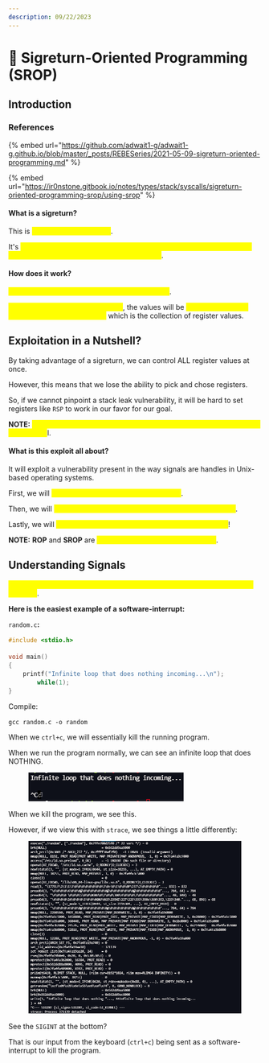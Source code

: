 ```yaml
---
description: 09/22/2023
---
```


# 🛑 Sigreturn-Oriented Programming (SROP)

## Introduction

### References

{% embed url="https://github.com/adwait1-g/adwait1-g.github.io/blob/master/_posts/REBESeries/2021-05-09-sigreturn-oriented-programming.md" %}

{% embed url="https://ir0nstone.gitbook.io/notes/types/stack/syscalls/sigreturn-oriented-programming-srop/using-srop" %}

#### **What is a sigreturn?**

This is <mark style="color:yellow;">a special kind of syscall</mark>.

It's <mark style="color:yellow;">whole purpose is to return from the signal handler and to clean up the stack frame after a signal has been unblocked</mark>.

#### How does it work?

<mark style="color:yellow;">This will store all the register values on the stack</mark>.

<mark style="color:yellow;">As soon as the signal is unblocked</mark>, the values will be <mark style="color:yellow;">`POP`</mark><mark style="color:yellow;">'d back into the bottom of the sigreturn frame</mark> which is the collection of register values.&#x20;

## Exploitation in a Nutshell?

By taking advantage of a sigreturn, we can control ALL register values at once.

However, this means that we lose the ability to pick and chose registers.&#x20;

So, if we cannot pinpoint a stack leak vulnerability, it will be hard to set registers like `RSP` to work in our favor for our goal.

**NOTE:** <mark style="color:yellow;">This is a powerful exploit technique when we have limited gadgets at our disposa</mark>l.

#### What is this exploit all about?

It will exploit a vulnerability present in the way signals are handles in Unix-based operating systems.

First, we will <mark style="color:yellow;">work on understanding what a signal is</mark>.

Then, we will <mark style="color:yellow;">get into the internals and understand how signals work</mark>.

Lastly, we will <mark style="color:yellow;">identify the vulnerability and exploit it to gain a shell</mark>!

**NOTE:** **ROP** and **SROP** are <mark style="color:yellow;">two different types of vulnerabilities</mark>.

## Understanding Signals

<mark style="color:yellow;">A signal is a software-interrupt sent to your program when a certain event happens</mark>.

**Here is the easiest example of a software-interrupt:**

`random.c`**:**

```c
#include <stdio.h>

void main()
{
    printf("Infinite loop that does nothing incoming...\n");
        while(1);
}
```

Compile:

```
gcc random.c -o random
```

When we `ctrl+c`, we will essentially kill the running program.

When we run the program normally, we can see an infinite loop that does NOTHING.

<figure><img src="../.gitbook/assets/image (1) (1) (1) (1) (1) (1) (1) (1) (1) (1) (1) (1) (1) (1) (1) (1) (1) (1) (1) (1) (1) (1) (1) (1) (1) (1) (1) (1) (1) (1) (1) (1) (1) (1) (1) (1) (1) (1) (1) (1) (1) (1).png" alt=""><figcaption></figcaption></figure>

When we kill the program, we see this.

However, if we view this with `strace`, we see things a little differently:

<figure><img src="../.gitbook/assets/image (2) (1) (1) (1) (1) (1) (1) (1) (1) (1) (1) (1) (1) (1) (1) (1) (1) (1) (1) (1) (1) (1) (1) (1) (1) (1).png" alt=""><figcaption></figcaption></figure>

See the `SIGINT` at the bottom?

That is our input from the keyboard (`ctrl+c`) being sent as a software-interrupt to kill the program.
